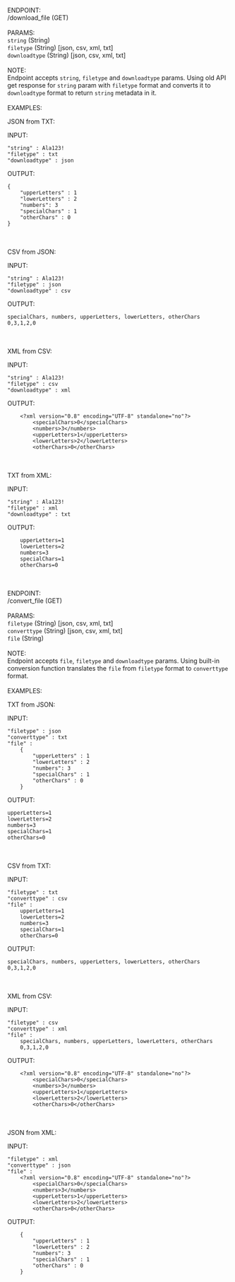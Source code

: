

ENDPOINT:<br>
/download_file (GET) <br><br>
PARAMS:<br>
`string` (String)<br>
`filetype` (String) [json, csv, xml, txt]<br>
`downloadtype` (String) [json, csv, xml, txt]<br><br> 
NOTE: <br>
Endpoint accepts `string`, `filetype` and `downloadtype` params. Using old API get response for `string` param with `filetype` format and converts it to `downloadtype` format to return `string` metadata in it.<br><br>
EXAMPLES:<br>

JSON from TXT:

INPUT:<br>

    "string" : Ala123!
    "filetype" : txt
    "downloadtype" : json

OUTPUT:<br>

    {
        "upperLetters" : 1
        "lowerLetters" : 2
        "numbers": 3
        "specialChars" : 1
        "otherChars" : 0
    }
<br><br>
CSV from JSON:

INPUT:<br>

    "string" : Ala123!
    "filetype" : json
    "downloadtype" : csv

OUTPUT:<br>

    specialChars, numbers, upperLetters, lowerLetters, otherChars
    0,3,1,2,0
<br><br>
XML from CSV:

INPUT:<br>

    "string" : Ala123!
    "filetype" : csv
    "downloadtype" : xml

OUTPUT:<br>

        <?xml version="0.8" encoding="UTF-8" standalone="no"?>
            <specialChars>0</specialChars>
            <numbers>3</numbers>
            <upperLetters>1</upperLetters>
            <lowerLetters>2</lowerLetters>
            <otherChars>0</otherChars>
<br><br>
TXT from XML:

INPUT:<br>

    "string" : Ala123!
    "filetype" : xml
    "downloadtype" : txt


OUTPUT:<br>

        upperLetters=1
        lowerLetters=2
        numbers=3
        specialChars=1
        otherChars=0


<br><br>
ENDPOINT:<br>
/convert_file (GET) <br><br>
PARAMS:<br>
`filetype` (String) [json, csv, xml, txt]<br>
`converttype` (String) [json, csv, xml, txt]<br>
`file` (String)<br><br>
NOTE: <br>
Endpoint accepts `file`, `filetype` and `downloadtype` params. Using built-in conversion function translates the `file` from `filetype` format to `converttype` format.<br><br>
EXAMPLES:<br>

TXT from JSON:

INPUT:<br>

    "filetype" : json
    "converttype" : txt
    "file" : 
        {
            "upperLetters" : 1
            "lowerLetters" : 2
            "numbers": 3
            "specialChars" : 1
            "otherChars" : 0
        }

OUTPUT:<br>

    upperLetters=1
    lowerLetters=2
    numbers=3
    specialChars=1
    otherChars=0

<br><br>
CSV from TXT:

INPUT:<br>

    "filetype" : txt
    "converttype" : csv
    "file" : 
        upperLetters=1
        lowerLetters=2
        numbers=3
        specialChars=1
        otherChars=0

OUTPUT:<br>

    specialChars, numbers, upperLetters, lowerLetters, otherChars
    0,3,1,2,0
<br><br>
XML from CSV:

INPUT:<br>

    "filetype" : csv
    "converttype" : xml
    "file" : 
        specialChars, numbers, upperLetters, lowerLetters, otherChars
        0,3,1,2,0

OUTPUT:<br>

        <?xml version="0.8" encoding="UTF-8" standalone="no"?>
            <specialChars>0</specialChars>
            <numbers>3</numbers>
            <upperLetters>1</upperLetters>
            <lowerLetters>2</lowerLetters>
            <otherChars>0</otherChars>
<br><br>
JSON from XML:

INPUT:<br>

    "filetype" : xml
    "converttype" : json
    "file" :
        <?xml version="0.8" encoding="UTF-8" standalone="no"?>
            <specialChars>0</specialChars>
            <numbers>3</numbers>
            <upperLetters>1</upperLetters>
            <lowerLetters>2</lowerLetters>
            <otherChars>0</otherChars>


OUTPUT:<br>

        {
            "upperLetters" : 1
            "lowerLetters" : 2
            "numbers": 3
            "specialChars" : 1
            "otherChars" : 0
        }